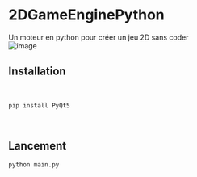 # 2DGameEnginePython
Un moteur en python pour créer un jeu 2D sans coder
<br>
![image](https://i.imgur.com/M9Cvr0Y.png)
<br>
<h2>Installation</h2>
<br>

`pip install PyQt5`

<br>
<h2>Lancement</h2>

`python main.py`
